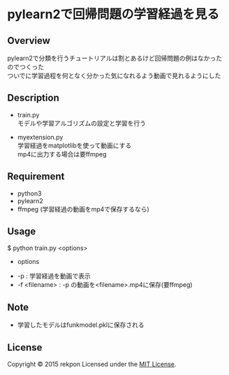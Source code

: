 pylearn2で回帰問題の学習経過を見る
====

## Overview
pylearn2で分類を行うチュートリアルは割とあるけど回帰問題の例はなかったのでつくった  
ついでに学習過程を何となく分かった気になれるよう動画で見れるようにした  

## Description
* train.py  
モデルや学習アルゴリズムの設定と学習を行う  

* myextension.py  
学習経過をmatplotlibを使って動画にする  
mp4に出力する場合は要ffmpeg  

## Requirement
* python3  
* pylearn2  
* ffmpeg (学習経過の動画をmp4で保存するなら)  

## Usage
\$ python train.py \<options\>  

* options  
- -p : 学習経過を動画で表示　　
- -f \<filename\> : -p の動画を\<filename\>.mp4に保存(要ffmpeg)　　

## Note
* 学習したモデルはfunkmodel.pklに保存される　　

## License
Copyright &copy; 2015 rekpon
Licensed under the [MIT License][mit].

[MIT]: http://www.opensource.org/licenses/mit-license.php

